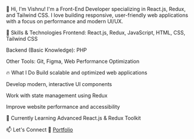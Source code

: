 👋 Hi, I'm Vishnu!
I'm a Front-End Developer specializing in React.js, Redux, and Tailwind CSS. I love building responsive, user-friendly web applications with a focus on performance and modern UI/UX.

🚀 Skills & Technologies
Frontend: React.js, Redux, JavaScript, HTML, CSS, Tailwind CSS

Backend (Basic Knowledge): PHP

Other Tools: Git, Figma, Web Performance Optimization

🔥 What I Do
Build scalable and optimized web applications

Develop modern, interactive UI components

Work with state management using Redux

Improve website performance and accessibility

🌱 Currently Learning
Advanced React.js & Redux Toolkit

📫 Let's Connect
🔗 [Portfolio](https://vishnufd.github.io/vishnu-portfolio/)

